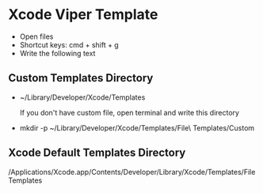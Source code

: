 # Xcode Viper Template

- Open files
- Shortcut keys: cmd + shift + g
- Write the following text

## Custom Templates Directory
- ~/Library/Developer/Xcode/Templates

  If you don't have custom file, open terminal and write this directory
- mkdir -p ~/Library/Developer/Xcode/Templates/File\ Templates/Custom

## Xcode Default Templates Directory
/Applications/Xcode.app/Contents/Developer/Library/Xcode/Templates/File Templates
